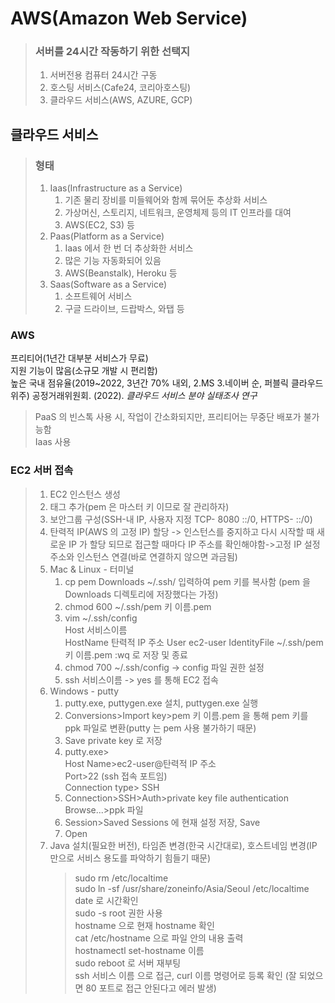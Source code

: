 # AWS(Amazon Web Service)
> ### 서버를 24시간 작동하기 위한 선택지
> 1. 서버전용 컴퓨터 24시간 구동
> 2. 호스팅 서비스(Cafe24, 코리아호스팅)
> 3. 클라우드 서비스(AWS, AZURE, GCP)
## 클라우드 서비스
> ### 형태
> 1. Iaas(Infrastructure as a Service)
>    1. 기존 물리 장비를 미들웨어와 함께 묶어둔 추상화 서비스
>    2. 가상머신, 스토리지, 네트워크, 운영체제 등의 IT 인프라를 대여
>    3. AWS(EC2, S3) 등
> 2. Paas(Platform as a Service)
>    1. Iaas 에서 한 번 더 추상화한 서비스
>    2. 많은 기능 자동화되어 있음
>    3. AWS(Beanstalk), Heroku 등
> 3. Saas(Software as a Service)
>    1. 소프트웨어 서비스
>    2. 구글 드라이브, 드랍박스, 와탭 등
### AWS
프리티어(1년간 대부분 서비스가 무료)   
지원 기능이 많음(소규모 개발 시 편리함)   
높은 국내 점유율(2019~2022, 3년간 70% 내외, 2.MS 3.네이버 순, 퍼블릭 클라우드 위주) 공정거래위원회. (2022). *클라우드 서비스 분야 실태조사 연구*

> PaaS 의 빈스톡 사용 시, 작업이 간소화되지만, 프리티어는 무중단 배포가 불가능함   
> Iaas 사용

### EC2 서버 접속
> 1. EC2 인스턴스 생성
> 2. 태그 추가(pem 은 마스터 키 이므로 잘 관리하자)
> 3. 보안그룹 구성(SSH-내 IP, 사용자 지정 TCP- 8080 ::/0, HTTPS- ::/0)
> 4. 탄력적 IP(AWS 의 고정 IP) 할당 -> 인스턴스를 중지하고 다시 시작할 때 새로운 IP 가 할당 되므로 접근할 때마다 IP 주소를 확인해야함->고정 IP 설정   
> 주소와 인스턴스 연결(바로 연결하지 않으면 과금됨)
> 5. Mac & Linux - 터미널
>    1. cp pem Downloads ~/.ssh/ 입력하여 pem 키를 복사함 (pem 을 Downloads 디렉토리에 저장했다는 가정)
>    2. chmod 600 ~/.ssh/pem 키 이름.pem
>    3. vim ~/.ssh/config   
>       Host 서비스이름   
>       HostName 탄력적 IP 주소
>       User ec2-user
>       IdentityFile ~/.ssh/pem 키 이름.pem
>       :wq 로 저장 및 종료
>    4. chmod 700 ~/.ssh/config -> config 파일 권한 설정
>    5. ssh 서비스이름 -> yes 를 통해 EC2 접속
> 6. Windows - putty
>    1. putty.exe, puttygen.exe 설치, puttygen.exe 실행
>    2. Conversions>Import key>pem 키 이름.pem 을 통해 pem 키를 ppk 파일로 변환(putty 는 pem 사용 불가하기 때문)
>    3. Save private key 로 저장
>    4. putty.exe>   
>    Host Name>ec2-user@탄력적 IP 주소   
>    Port>22 (ssh 접속 포트임)   
>    Connection type> SSH
>    5. Connection>SSH>Auth>private key file authentication Browse...>ppk 파일
>    6. Session>Saved Sessions 에 현재 설정 저장, Save
>    7. Open
> 7. Java 설치(필요한 버전), 타임존 변경(한국 시간대로), 호스트네임 변경(IP 만으로 서비스 용도를 파악하기 힘들기 때문)
>    > sudo rm /etc/localtime   
       sudo ln -sf /usr/share/zoneinfo/Asia/Seoul /etc/localtime   
       date 로 시간확인   
>    sudo -s root 권한 사용   
     hostname 으로 현재 hostname 확인   
     cat /etc/hostname 으로 파일 안의 내용 출력   
     hostnamectl set-hostname 이름   
     sudo reboot 로 서버 재부팅   
     ssh 서비스 이름 으로 접근, curl 이름 명령어로 등록 확인 (잘 되었으면 80 포트로 접근 안된다고 에러 발생)